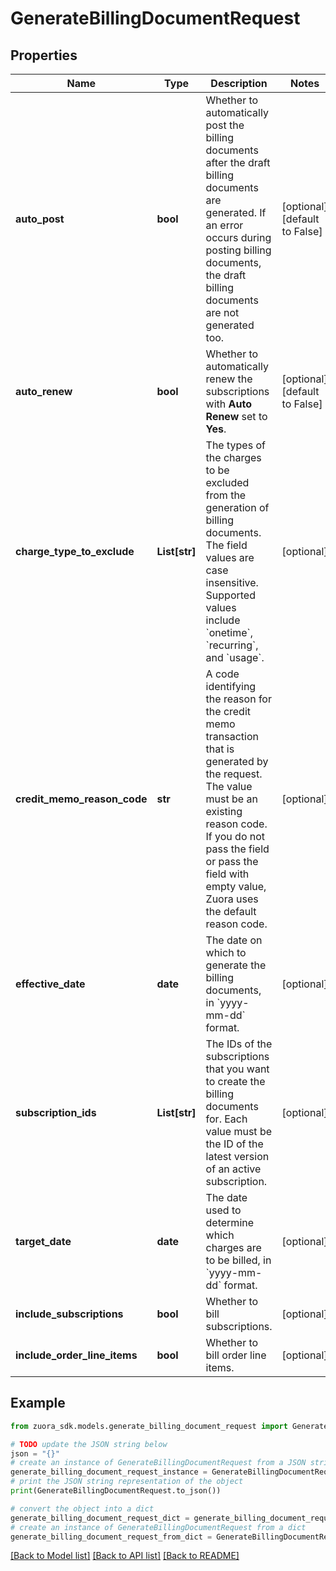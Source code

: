 # GenerateBillingDocumentRequest


## Properties

Name | Type | Description | Notes
------------ | ------------- | ------------- | -------------
**auto_post** | **bool** | Whether to automatically post the billing documents after the draft billing documents are generated.   If an error occurs during posting billing documents, the draft billing documents are not generated too.  | [optional] [default to False]
**auto_renew** | **bool** | Whether to automatically renew the subscriptions with **Auto Renew** set to **Yes**.   | [optional] [default to False]
**charge_type_to_exclude** | **List[str]** | The types of the charges to be excluded from the generation of billing documents. The field values are case insensitive. Supported values include &#x60;onetime&#x60;, &#x60;recurring&#x60;, and &#x60;usage&#x60;.   | [optional] 
**credit_memo_reason_code** | **str** | A code identifying the reason for the credit memo transaction that is generated by the request. The value must be an existing reason code. If you do not pass the field or pass the field with empty value, Zuora uses the default reason code. | [optional] 
**effective_date** | **date** | The date on which to generate the billing documents, in &#x60;yyyy-mm-dd&#x60; format.  | [optional] 
**subscription_ids** | **List[str]** | The IDs of the subscriptions that you want to create the billing documents for. Each value must be the ID of the latest version of an active subscription.  | [optional] 
**target_date** | **date** | The date used to determine which charges are to be billed, in &#x60;yyyy-mm-dd&#x60; format.  | [optional] 
**include_subscriptions** | **bool** | Whether to bill subscriptions.  | [optional] 
**include_order_line_items** | **bool** | Whether to bill order line items.  | [optional] 

## Example

```python
from zuora_sdk.models.generate_billing_document_request import GenerateBillingDocumentRequest

# TODO update the JSON string below
json = "{}"
# create an instance of GenerateBillingDocumentRequest from a JSON string
generate_billing_document_request_instance = GenerateBillingDocumentRequest.from_json(json)
# print the JSON string representation of the object
print(GenerateBillingDocumentRequest.to_json())

# convert the object into a dict
generate_billing_document_request_dict = generate_billing_document_request_instance.to_dict()
# create an instance of GenerateBillingDocumentRequest from a dict
generate_billing_document_request_from_dict = GenerateBillingDocumentRequest.from_dict(generate_billing_document_request_dict)
```
[[Back to Model list]](../README.md#documentation-for-models) [[Back to API list]](../README.md#documentation-for-api-endpoints) [[Back to README]](../README.md)



